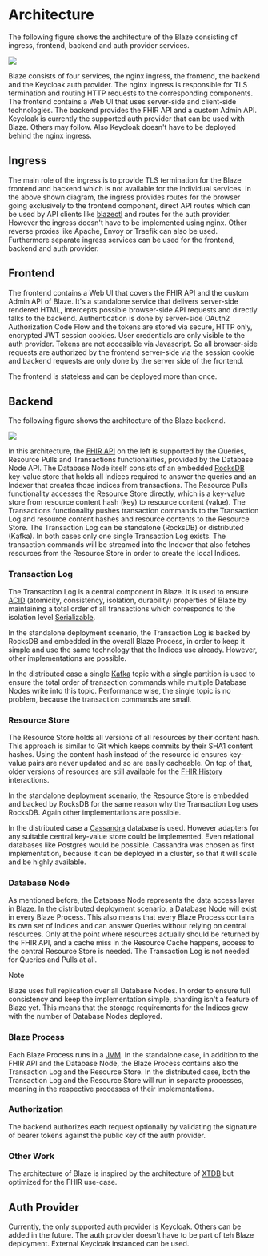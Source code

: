 # Architecture

The following figure shows the architecture of the Blaze consisting of ingress, frontend, backend and auth provider services.

![](architecture/frontend-architecture.png)

Blaze consists of four services, the nginx ingress, the frontend, the backend and the Keycloak auth provider. The nginx ingress is responsible for TLS termination and routing HTTP requests to the corresponding components. The frontend contains a Web UI that uses server-side and client-side technologies. The backend provides the FHIR API and a custom Admin API. Keycloak is currently the supported auth provider that can be used with Blaze. Others may follow. Also Keycloak doesn't have to be deployed behind the nginx ingress.  

## Ingress

The main role of the ingress is to provide TLS termination for the Blaze frontend and backend which is not available for the individual services. In the above shown diagram, the ingress provides routes for the browser going exclusively to the frontend component, direct API routes which can be used by API clients like [blazectl][10] and routes for the auth provider. However the ingress doesn't have to be implemented using nginx. Other reverse proxies like Apache, Envoy or Traefik can also be used. Furthermore separate ingress services can be used for the frontend, backend and auth provider.

## Frontend

The frontend contains a Web UI that covers the FHIR API and the custom Admin API of Blaze. It's a standalone service that delivers server-side rendered HTML, intercepts possible browser-side API requests and directly talks to the backend. Authentication is done by server-side OAuth2 Authorization Code Flow and the tokens are stored via secure, HTTP only, encrypted JWT session cookies. User credentials are only visible to the auth provider. Tokens are not accessible via Javascript. So all browser-side requests are authorized by the frontend server-side via the session cookie and backend requests are only done by the server side of the frontend.

The frontend is stateless and can be deployed more than once.

## Backend

The following figure shows the architecture of the Blaze backend.

![](architecture/backend-architecture.png)

In this architecture, the [FHIR API][8] on the left is supported by the Queries, Resource Pulls and Transactions functionalities, provided by the Database Node API. The Database Node itself consists of an embedded [RocksDB][1] key-value store that holds all Indices required to answer the queries and an Indexer that creates those indices from transactions. The Resource Pulls functionality accesses the Resource Store directly, which is a key-value store from resource content hash (key) to resource content (value). The Transactions functionality pushes transaction commands to the Transaction Log and resource content hashes and resource contents to the Resource Store. The Transaction Log can be standalone (RocksDB) or distributed (Kafka). In both cases only one single Transaction Log exists. The transaction commands will be streamed into the Indexer that also fetches resources from the Resource Store in order to create the local Indices.

### Transaction Log

The Transaction Log is a central component in Blaze. It is used to ensure [ACID][2] (atomicity, consistency, isolation, durability) properties of Blaze by maintaining a total order of all transactions which corresponds to the isolation level [Serializable][3].

In the standalone deployment scenario, the Transaction Log is backed by RocksDB and embedded in the overall Blaze Process, in order to keep it simple and use the same technology that the Indices use already. However, other implementations are possible.

In the distributed case a single [Kafka][4] topic with a single partition is used to ensure the total order of transaction commands while multiple Database Nodes write into this topic. Performance wise, the single topic is no problem, because the transaction commands are small.

### Resource Store

The Resource Store holds all versions of all resources by their content hash. This approach is similar to Git which keeps commits by their SHA1 content hashes. Using the content hash instead of the resource id ensures key-value pairs are never updated and so are easily cacheable. On top of that, older versions of resources are still available for the [FHIR History][7] interactions. 

In the standalone deployment scenario, the Resource Store is embedded and backed by RocksDB for the same reason why the Transaction Log uses RocksDB. Again other implementations are possible.

In the distributed case a [Cassandra][5] database is used. However adapters for any suitable central key-value store could be implemented. Even relational databases like Postgres would be possible. Cassandra was chosen as first implementation, because it can be deployed in a cluster, so that it will scale and be highly available.

### Database Node

As mentioned before, the Database Node represents the data access layer in Blaze. In the distributed deployment scenario, a Database Node will exist in every Blaze Process. This also means that every Blaze Process contains its own set of Indices and can answer Queries without relying on central resources. Only at the point where resources actually should be returned by the FHIR API, and a cache miss in the Resource Cache happens, access to the central Resource Store is needed. The Transaction Log is not needed for Queries and Pulls at all.

> [!NOTE]
> Blaze uses full replication over all Database Nodes. In order to ensure full consistency and keep the implementation simple, sharding isn't a feature of Blaze yet. This means that the storage requirements for the Indices grow with the number of Database Nodes deployed.

### Blaze Process

Each Blaze Process runs in a [JVM][6]. In the standalone case, in addition to the FHIR API and the Database Node, the Blaze Process contains also the Transaction Log and the Resource Store. In the distributed case, both the Transaction Log and the Resource Store will run in separate processes, meaning in the respective processes of their implementations.

### Authorization

The backend authorizes each request optionally by validating the signature of bearer tokens against the public key of the auth provider.

### Other Work

The architecture of Blaze is inspired by the architecture of [XTDB][9] but optimized for the FHIR use-case.

## Auth Provider

Currently, the only supported auth provider is Keycloak. Others can be added in the future. The auth provider doesn't have to be part of teh Blaze deployment. External Keycloak instanced can be used. 

[1]: <https://rocksdb.org>
[2]: <https://en.wikipedia.org/wiki/ACID>
[3]: <https://en.wikipedia.org/wiki/Isolation_(database_systems)#Serializable>
[4]: <https://kafka.apache.org>
[5]: <https://cassandra.apache.org>
[6]: <https://en.wikipedia.org/wiki/Java_virtual_machine>
[7]: <https://www.hl7.org/fhir/http.html#history>
[8]: <https://www.hl7.org/fhir/http.html>
[9]: <https://xtdb.com>
[10]: <https://github.com/samply/blazectl>
